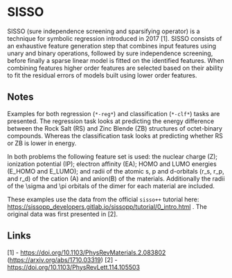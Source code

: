 # SISSO

SISSO (sure independence screening and sparsifying operator) is a technique for symbolic regression introduced in 2017 [1].
SISSO consists of an exhaustive feature generation step that combines input features using unary and binary operations, followed by sure independence screening, before finally a sparse linear model is fitted on the identified features. When combining features higher order features are selected based on their ability to fit the residual errors of models built using lower order features.

## Notes

Examples for both regression (`*-reg*`) and classification (`*-clf*`) tasks are presented. The regression task looks at predicting the energy difference between the Rock Salt (RS) and Zinc Blende (ZB) structures of octet-binary compounds. Whereas the classification task looks at predicting whether RS or ZB is lower in energy. 

In both problems the following feature set is used: the nuclear charge (Z); ionization potential (IP); electron affinity (EA); HOMO and LUMO energies (E_HOMO and E_LUMO); and radii of the atomic s, p and d-orbitals (r_s, r_p, and r_d) of the cation (A) and anion(B) of the materials. Additionally the radii of the \sigma and \pi orbitals of the dimer for each material are included.

These examples use the data from the official `sisso++` tutorial here: https://sissopp_developers.gitlab.io/sissopp/tutorial/0_intro.html . The original data was first presented in [2].

## Links

[1] - https://doi.org/10.1103/PhysRevMaterials.2.083802 (https://arxiv.org/abs/1710.03319)
[2] - https://doi.org/10.1103/PhysRevLett.114.105503
